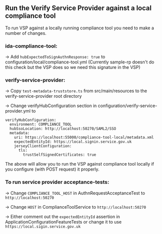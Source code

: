 ## Run the Verify Service Provider against a local compliance tool

To run VSP against a locally running compliance tool you need to make a number of changes.

### ida-compliance-tool:
-> Add `hubExpectedToSignAuthnResponse: true` to configuration/local/compliance-tool.yml
(Currently sample-rp doesn't do this check but the VSP does so we need this signature in the VSP)

### verify-service-provider:
-> Copy `test-metadata-truststore.ts` from src/main/resources to the verify-service-provider root directory

-> Change verifyHubConfiguration section in configuration/verify-service-provider.yml to
```
verifyHubConfiguration:
  environment: COMPLIANCE_TOOL
  hubSsoLocation: http://localhost:50270/SAML2/SSO
  metadata:
    uri: https://localhost:55000/compliance-tool-local/metadata.xml
    expectedEntityId: https://local.signin.service.gov.uk
    jerseyClientConfiguration:
      tls:
        trustSelfSignedCertificates: true
```
The above will allow you to run the VSP against compliance tool locally if you configure (with POST request) it properly.

### To run service provider acceptance-tests:
-> Change `COMPLIANCE_TOOL_HOST` in AuthnRequestAcceptanceTest to `http://localhost:50270`

-> Change `HOST` in ComplianceToolService to `http://localhost:50270`

-> Either comment out the ```expectedEntityId``` assertion in ApplicationConfigurationFeatureTests or change it to use `https://local.sigin.service.gov.uk`
